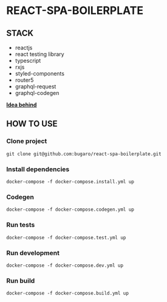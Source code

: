 # REACT-SPA-BOILERPLATE
## STACK
- reactjs
- react testing library
- typescript
- rxjs
- styled-components
- router5
- graphql-request
- graphql-codegen

**[Idea behind](https://github.com/bugaro/react-spa-middleware#description)**

## HOW TO USE
### Clone project
`git clone git@github.com:bugaro/react-spa-boilerplate.git`
### Install dependencies
`docker-compose -f docker-compose.install.yml up`
### Codegen
`docker-compose -f docker-compose.codegen.yml up`
### Run tests
`docker-compose -f docker-compose.test.yml up`
### Run development
`docker-compose -f docker-compose.dev.yml up`
### Run build
`docker-compose -f docker-compose.build.yml up`